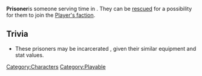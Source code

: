 **Prisoner**is someone serving time in [](Tengu's_Vault.md). They can be
[rescued](Slave_Recruits.md "wikilink") for a possibility for them to join
the [Player's faction](Nameless.md "wikilink").

## Trivia

- These prisoners may be incarcerated [](Dust_Bandit.md), given their similar equipment and
  stat values.

[Category:Characters](Category:Characters "wikilink")
[Category:Playable](Category:Playable "wikilink")
